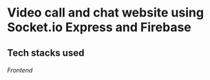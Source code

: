 # Video call and chat website using Socket.io Express and Firebase

##  Tech stacks used

###### Frontend

  
